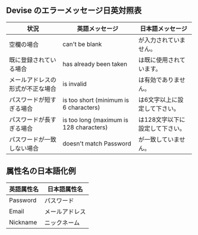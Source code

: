 ## Devise のエラーメッセージ日英対照表

| 状況 | 英語メッセージ | 日本語メッセージ |
|------|--------------|--------------|
| 空欄の場合 | can't be blank | が入力されていません。 |
| 既に登録されている場合 | has already been taken | は既に使用されています。 |
| メールアドレスの形式が不正な場合 | is invalid | は有効でありません。 |
| パスワードが短すぎる場合 | is too short (minimum is 6 characters) | は6文字以上に設定して下さい。 |
| パスワードが長すぎる場合 | is too long (maximum is 128 characters) | は128文字以下に設定して下さい。 |
| パスワードが一致しない場合 | doesn't match Password | が一致していません。 |

## 属性名の日本語化例

| 英語属性名 | 日本語属性名 |
|----------|------------|
| Password | パスワード |
| Email | メールアドレス |
| Nickname | ニックネーム |
